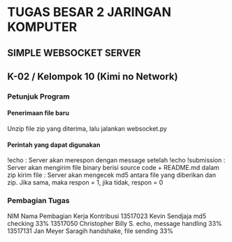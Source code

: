# TUGAS BESAR 2 JARINGAN KOMPUTER
## SIMPLE WEBSOCKET SERVER

## K-02 / Kelompok 10 (Kimi no Network)

### Petunjuk Program

#### Penerimaan file baru
Unzip file zip yang diterima, lalu jalankan websocket.py

#### Perintah yang dapat digunakan
!echo       : Server akan merespon dengan message setelah !echo
!submission : Server akan mengirim file binary berisi source code + README.md dalam zip
kirim file  : Server akan mengecek md5 antara file yang diberikan dan zip. Jika sama, maka respon = 1, jika tidak, respon = 0

### Pembagian Tugas
NIM         Nama                    Pembagian Kerja             Kontribusi
13517023    Kevin Sendjaja          md5 checking                33% 
13517050    Christopher Billy S.    echo, message handling      33% 
13517131    Jan Meyer Saragih       handshake, file sending     33%